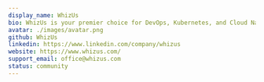 ```yaml
---
display_name: WhizUs
bio: WhizUs is your premier choice for DevOps, Kubernetes, and Cloud Native consulting. Based in Vienna we combine our expert solutions with a strong commitment to the community. Explore automation, scalability and drive success through collaboration.
avatar: ./images/avatar.png
github: WhizUs
linkedin: https://www.linkedin.com/company/whizus
website: https://www.whizus.com/
support_email: office@whizus.com
status: community
---
```

